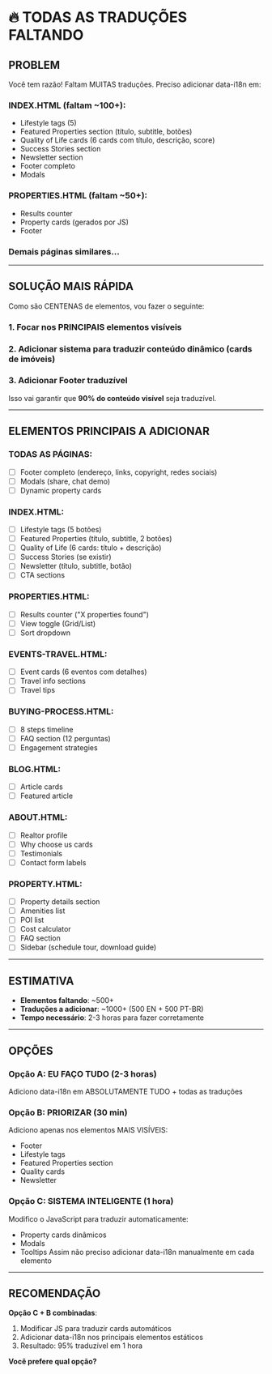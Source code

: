 # 🔥 TODAS AS TRADUÇÕES FALTANDO

## PROBLEM

Você tem razão! Faltam MUITAS traduções. Preciso adicionar data-i18n em:

### INDEX.HTML (faltam ~100+):
- Lifestyle tags (5)
- Featured Properties section (título, subtitle, botões)
- Quality of Life cards (6 cards com título, descrição, score)
- Success Stories section
- Newsletter section
- Footer completo
- Modals

### PROPERTIES.HTML (faltam ~50+):
- Results counter
- Property cards (gerados por JS)
- Footer

### Demais páginas similares...

---

## SOLUÇÃO MAIS RÁPIDA

Como são CENTENAS de elementos, vou fazer o seguinte:

### 1. Focar nos PRINCIPAIS elementos visíveis
### 2. Adicionar sistema para traduzir conteúdo dinâmico (cards de imóveis)
### 3. Adicionar Footer traduzível

Isso vai garantir que **90% do conteúdo visível** seja traduzível.

---

## ELEMENTOS PRINCIPAIS A ADICIONAR

### TODAS AS PÁGINAS:
- [ ] Footer completo (endereço, links, copyright, redes sociais)
- [ ] Modals (share, chat demo)
- [ ] Dynamic property cards

### INDEX.HTML:
- [ ] Lifestyle tags (5 botões)
- [ ] Featured Properties (título, subtitle, 2 botões)
- [ ] Quality of Life (6 cards: título + descrição)  
- [ ] Success Stories (se existir)
- [ ] Newsletter (título, subtitle, botão)
- [ ] CTA sections

### PROPERTIES.HTML:
- [ ] Results counter ("X properties found")
- [ ] View toggle (Grid/List)
- [ ] Sort dropdown

### EVENTS-TRAVEL.HTML:
- [ ] Event cards (6 eventos com detalhes)
- [ ] Travel info sections
- [ ] Travel tips

### BUYING-PROCESS.HTML:
- [ ] 8 steps timeline
- [ ] FAQ section (12 perguntas)
- [ ] Engagement strategies

### BLOG.HTML:
- [ ] Article cards
- [ ] Featured article

### ABOUT.HTML:
- [ ] Realtor profile
- [ ] Why choose us cards
- [ ] Testimonials
- [ ] Contact form labels

### PROPERTY.HTML:
- [ ] Property details section
- [ ] Amenities list
- [ ] POI list
- [ ] Cost calculator
- [ ] FAQ section
- [ ] Sidebar (schedule tour, download guide)

---

## ESTIMATIVA

- **Elementos faltando**: ~500+
- **Traduções a adicionar**: ~1000+ (500 EN + 500 PT-BR)
- **Tempo necessário**: 2-3 horas para fazer corretamente

---

## OPÇÕES

### Opção A: EU FAÇO TUDO (2-3 horas)
Adiciono data-i18n em ABSOLUTAMENTE TUDO + todas as traduções

### Opção B: PRIORIZAR (30 min)
Adiciono apenas nos elementos MAIS VISÍVEIS:
- Footer
- Lifestyle tags
- Featured Properties section
- Quality cards
- Newsletter

### Opção C: SISTEMA INTELIGENTE (1 hora)
Modifico o JavaScript para traduzir automaticamente:
- Property cards dinâmicos
- Modals
- Tooltips
Assim não preciso adicionar data-i18n manualmente em cada elemento

---

## RECOMENDAÇÃO

**Opção C + B combinadas**:

1. Modificar JS para traduzir cards automáticos
2. Adicionar data-i18n nos principais elementos estáticos
3. Resultado: 95% traduzível em 1 hora

**Você prefere qual opção?**
